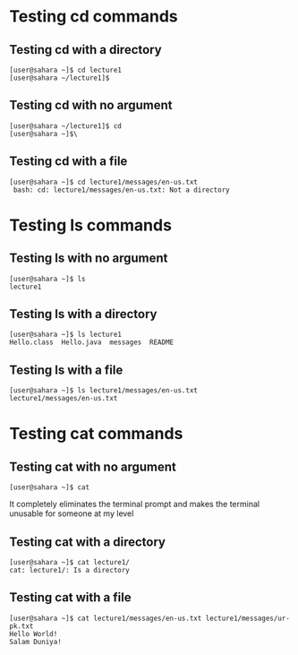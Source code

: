 # Testing cd commands
## Testing cd with a directory
```
[user@sahara ~]$ cd lecture1 
[user@sahara ~/lecture1]$
```
## Testing cd with no argument
```
[user@sahara ~/lecture1]$ cd
[user@sahara ~]$\
```
## Testing cd with a file
```
[user@sahara ~]$ cd lecture1/messages/en-us.txt
 bash: cd: lecture1/messages/en-us.txt: Not a directory
```
# Testing ls commands
## Testing ls with no argument
```
[user@sahara ~]$ ls
lecture1
```
## Testing ls with a directory
```
[user@sahara ~]$ ls lecture1
Hello.class  Hello.java  messages  README
```
## Testing ls with a file
```
[user@sahara ~]$ ls lecture1/messages/en-us.txt 
lecture1/messages/en-us.txt
```
# Testing cat commands
## Testing cat with no argument
```
[user@sahara ~]$ cat

```
It completely eliminates the terminal prompt and makes the terminal unusable for someone at my level
## Testing cat with a directory
```
[user@sahara ~]$ cat lecture1/
cat: lecture1/: Is a directory
```
## Testing cat with a file
```
[user@sahara ~]$ cat lecture1/messages/en-us.txt lecture1/messages/ur-pk.txt 
Hello World!
Salam Duniya!
```
